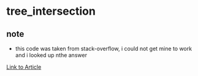 # tree_intersection

## note

- this code was taken from stack-overflow, i could not get mine to work and i looked up nthe answer

 [Link to Article](https://stackoverflow.com/questions/42725446/all-intersections-in-interval-binary-search-tree)